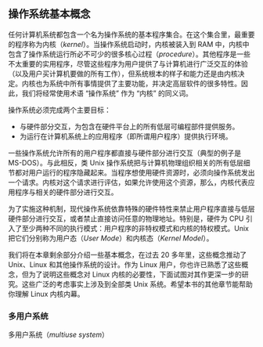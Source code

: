 ## 操作系统基本概念

任何计算机系统都包含一个名为操作系统的基本程序集合。在这个集合里，最重要的程序称为内核（*kernel*）。当操作系统启动时，内核被装入到 RAM 中，内核中包含了操作系统运行所必不可少的很多核心过程（*procedure*）。其他程序是一些不太重要的实用程序，尽管这些程序为用户提供了与计算机进行广泛交互的体验（以及用户买计算机要做的所有工作），但系统根本的样子和能力还是由内核决定。内核也为系统中所有事情提供了主要功能，并决定高层软件的很多特性。因此，我们将经常使用术语 “操作系统” 作为 “内核” 的同义词。

操作系统必须完成两个主要目标：
- 与硬件部分交互，为包含在硬件平台上的所有低层可编程部件提供服务。
- 为运行在计算机系统上的应用程序（即所谓用户程序）提供执行环境。

一些操作系统允许所有的用户程序都直接与硬件部分进行交互（典型的例子是 MS-DOS）。与此相反，类 Unix 操作系统把与计算机物理组织相关的所有低层细节都对用户运行的程序隐藏起来。当程序想使用硬件资源时，必须向操作系统发出一个请求。内核对这个请求进行评估，如果允许使用这个资源，那么，内核代表应用程序与相关的硬件部分进行交互。

为了实施这种机制，现代操作系统依靠特殊的硬件特性来禁止用户程序直接与低层硬件部分进行交互，或者禁止直接访问任意的物理地址。特别是，硬件为 CPU 引入了至少两种不同的执行模式：用户程序的非特权模式和内核的特权模式。Unix 把它们分别称为用户态（*User Mode*）和内核态（*Kernel Model*）。

我们将在本章剩余部分介绍一些基本概念，在过去 20 多年里，这些概念推动了 Unix、Linux 和其他操作系统的设计。作为 Linux 用户，你也许已熟悉了这些概念，但为了说明这些概念对 Linux 内核的必要性，下面试图对其作更深一步的研究。这些广泛的考虑事实上涉及到全部类 Unix 系统。希望本书的其他章节能帮助你理解 Linux 内核内幕。

### 多用户系统

多用户系统（*multiuse system*）
